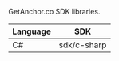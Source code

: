 GetAnchor.co SDK libraries.

| Language      |   SDK            |
| ------------- |:-------------:|
| C#            | sdk/c-sharp |